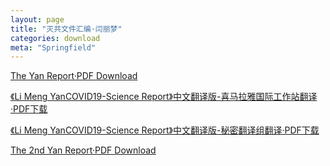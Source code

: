 ```yaml
---
layout: page
title: "灭共文件汇编·闫丽梦"
categories: download
meta: "Springfield"
---
```


[The Yan Report·PDF Download](../../../../download/The_Yan_Report.pdf)

[《Li Meng YanCOVID19-Science Report》中文翻译版-喜马拉雅国际工作站翻译·PDF下载](../../../../download/Li_Meng_Yan_COVID19_Science_Report.pdf)

[《Li Meng YanCOVID19-Science Report》中文翻译版-秘密翻译组翻译·PDF下载](../../../../download/Li_Meng_YanCOVID19_Science_Report2.pdf)

[The 2nd Yan Report·PDF Download](../../../../download/The_2nd_Yan_Report.pdf)


